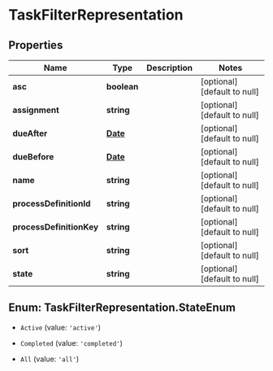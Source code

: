 # TaskFilterRepresentation

## Properties
Name | Type | Description | Notes
------------ | ------------- | ------------- | -------------
**asc** | **boolean** |  | [optional] [default to null]
**assignment** | **string** |  | [optional] [default to null]
**dueAfter** | [**Date**](Date.md) |  | [optional] [default to null]
**dueBefore** | [**Date**](Date.md) |  | [optional] [default to null]
**name** | **string** |  | [optional] [default to null]
**processDefinitionId** | **string** |  | [optional] [default to null]
**processDefinitionKey** | **string** |  | [optional] [default to null]
**sort** | **string** |  | [optional] [default to null]
**state** | **string** |  | [optional] [default to null]


<a name="TaskFilterRepresentation.StateEnum"></a>
## Enum: TaskFilterRepresentation.StateEnum


* `Active` (value: `'active'`)

* `Completed` (value: `'completed'`)

* `All` (value: `'all'`)




